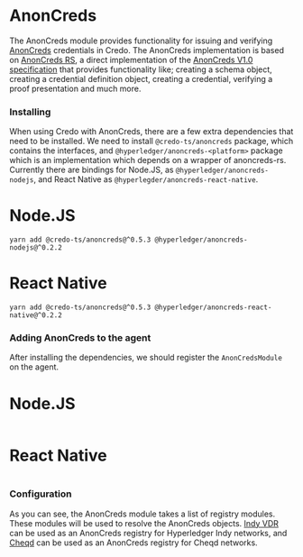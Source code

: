 # AnonCreds

The AnonCreds module provides functionality for issuing and verifying [AnonCreds](https://hyperledger.github.io/anoncreds-spec/) credentials in Credo. The AnonCreds implementation is based on [AnonCreds RS](https://github.com/hyperledger/anoncreds-rs), a direct implementation of the [AnonCreds V1.0 specification](https://hyperledger.github.io/anoncreds-spec/) that provides functionality like; creating a schema object, creating a credential definition object, creating a credential, verifying a proof presentation and much more.

### Installing

When using Credo with AnonCreds, there are a few extra dependencies that need to be installed. We need to install `@credo-ts/anoncreds` package, which contains the interfaces, and `@hyperledger/anoncreds-<platform>` package which is an implementation which depends on a wrapper of anoncreds-rs. Currently there are bindings for Node.JS, as `@hyperledger/anoncreds-nodejs`, and React Native as `@hyperlegder/anoncreds-react-native`.

<!--tabs-->

# Node.JS

```console
yarn add @credo-ts/anoncreds@^0.5.3 @hyperledger/anoncreds-nodejs@^0.2.2
```

# React Native

```console
yarn add @credo-ts/anoncreds@^0.5.3 @hyperledger/anoncreds-react-native@^0.2.2
```

<!--/tabs-->

### Adding AnonCreds to the agent

After installing the dependencies, we should register the `AnonCredsModule` on the agent.

<!--tabs-->

# Node.JS

```typescript showLineNumbers set-up-anoncreds.ts section-1

```

# React Native

```typescript showLineNumbers set-up-anoncreds-rn.ts section-1

```

<!--/tabs-->

### Configuration

As you can see, the AnonCreds module takes a list of registry modules. These modules will be used to resolve the AnonCreds objects. [Indy VDR](./indy-vdr) can be used as an AnonCreds registry for Hyperledger Indy networks, and [Cheqd](./cheqd) can be used as an AnonCreds registry for Cheqd networks.
